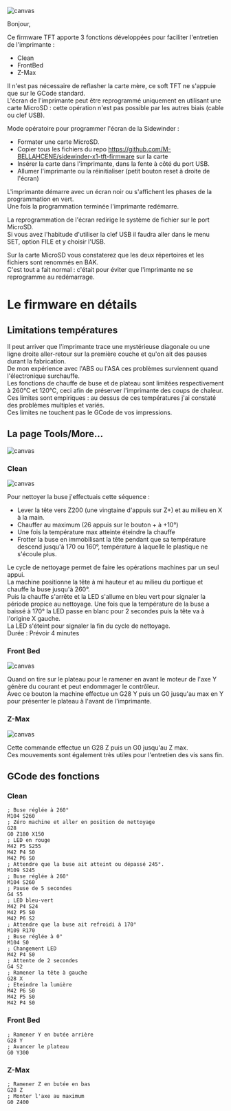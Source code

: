 ![canvas](https://user-images.githubusercontent.com/34917424/157109870-7dfb9307-6a99-452d-be7a-db92de50488e.png)

Bonjour,

Ce firmware TFT apporte 3 fonctions développées pour faciliter l'entretien de l'imprimante :
- Clean
- FrontBed
- Z-Max

Il n'est pas nécessaire de reflasher la carte mère, ce soft TFT ne s'appuie que sur le GCode standard.  
L'écran de l'imprimante peut être reprogrammé uniquement en utilisant une carte MicroSD : cette opération n'est pas possible par les autres biais (cable ou clef USB).  

Mode opératoire pour programmer l'écran de la Sidewinder :
- Formater une carte MicroSD.
- Copier tous les fichiers du repo https://github.com/M-BELLAHCENE/sidewinder-x1-tft-firmware sur la carte
- Insérer la carte dans l'imprimante, dans la fente à côté du port USB.
- Allumer l'imprimante ou la réinitialiser (petit bouton reset à droite de l'écran)

L'imprimante démarre avec un écran noir ou s'affichent les phases de la programmation en vert.  
Une fois la programmation terminée l'imprimante redémarre.  

La reprogrammation de l'écran redirige le système de fichier sur le port MicroSD.  
Si vous avez l'habitude d'utiliser la clef USB il faudra aller dans le menu SET, option FILE et y choisir l'USB.  

Sur la carte MicroSD vous constaterez que les deux répertoires et les fichiers sont renommés en BAK.  
C'est tout a fait normal : c'était pour éviter que l'imprimante ne se reprogramme au redémarrage.

# Le firmware en détails

## Limitations températures

Il peut arriver que l'imprimante trace une mystérieuse diagonale ou une ligne droite aller-retour sur la première couche et qu'on ait des pauses durant la fabrication.  
De mon expérience avec l'ABS ou l'ASA ces problèmes surviennent quand l'électronique surchauffe.  
Les fonctions de chauffe de buse et de plateau sont limitées respectivement à 260°C et 120°C, ceci afin de préserver l'imprimante des coups de chaleur.  
Ces limites sont empiriques : au dessus de ces températures j'ai constaté des problèmes multiples et variés.  
Ces limites ne touchent pas le GCode de vos impressions.  

## La page Tools/More...  

![canvas](https://user-images.githubusercontent.com/34917424/157110682-badb1699-8f6d-4e4a-90e8-a40095de744b.png)

### Clean

![canvas](https://user-images.githubusercontent.com/34917424/157110778-dba61505-67d1-48ac-9e17-298beb92dc9d.png)

Pour nettoyer la buse j'effectuais cette séquence :
- Lever la tête vers Z200 (une vingtaine d'appuis sur Z+) et au milieu en X à la main.
- Chauffer au maximum (26 appuis sur le bouton + à +10°)
- Une fois la température max atteinte éteindre la chauffe
- Frotter la buse en immobilisant la tête pendant que sa température descend jusqu'à 170 ou 160°, température à laquelle le plastique ne s'écoule plus.  

Le cycle de nettoyage permet de faire les opérations machines par un seul appui.  
La machine positionne la tête à mi hauteur et au milieu du portique et chauffe la buse jusqu'à 260°.  
Puis la chauffe s'arrête et la LED s'allume en bleu vert pour signaler la période propice au nettoyage.
Une fois que la température de la buse a baissé à 170° la LED passe en blanc pour 2 secondes puis la tête va à l'origine X gauche.  
La LED s'éteint pour signaler la fin du cycle de nettoyage.  
Durée : Prévoir 4 minutes  

### Front Bed
![canvas](https://user-images.githubusercontent.com/34917424/157111113-3b030914-3090-4efe-95bc-8349777e232f.png)

Quand on tire sur le plateau pour le ramener en avant le moteur de l'axe Y génère du courant et peut endommager le contrôleur.  
Avec ce bouton la machine effectue un G28 Y puis un G0 jusqu'au max en Y pour présenter le plateau à l'avant de l'imprimante.  

### Z-Max  

![canvas](https://user-images.githubusercontent.com/34917424/157110936-50e12d07-15f2-4aa1-aab5-21a510976ac5.png)

Cette commande effectue un G28 Z puis un G0 jusqu'au Z max.  
Ces mouvements sont également très utiles pour l'entretien des vis sans fin.

## GCode des fonctions

### Clean

    ; Buse réglée à 260° 
    M104 S260
    ; Zéro machine et aller en position de nettoyage
    G28
    G0 Z180 X150
    ; LED en rouge
    M42 P5 S255
    M42 P4 S0
    M42 P6 S0
    ; Attendre que la buse ait atteint ou dépassé 245°. 
    M109 S245
    ; Buse réglée à 260°
    M104 S260
    ; Pause de 5 secondes
    G4 S5
    ; LED bleu-vert
    M42 P4 S24
    M42 P5 S0
    M42 P6 S2
    ; Attendre que la buse ait refroidi à 170°
    M109 R170
    ; Buse réglée à 0°
    M104 S0
    ; Changement LED
    M42 P4 S0
    ; Attente de 2 secondes
    G4 S2
    ; Ramener la tête à gauche
    G28 X
    ; Eteindre la lumière
    M42 P6 S0
    M42 P5 S0
    M42 P4 S0

### Front Bed

    ; Ramener Y en butée arrière
    G28 Y
    ; Avancer le plateau
    G0 Y300

### Z-Max

    ; Ramener Z en butée en bas
    G28 Z
    ; Monter l'axe au maximum
    G0 Z400

